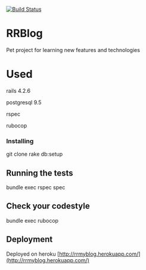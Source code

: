 [![Build Status](https://semaphoreci.com/api/v1/vitalii_maznyi/rrblog/branches/master/badge.svg)](https://semaphoreci.com/vitalii_maznyi/rrblog)

# RRBlog

Pet project for learning new features and technologies

# Used

rails 4.2.6

postgresql 9.5

rspec

rubocop

### Installing

git clone 
rake db:setup

## Running the tests

bundle exec rspec spec

## Check your codestyle

bundle exec rubocop

## Deployment

Deployed on heroku [http://rrmyblog.herokuapp.com/](http://rrmyblog.herokuapp.com/)

